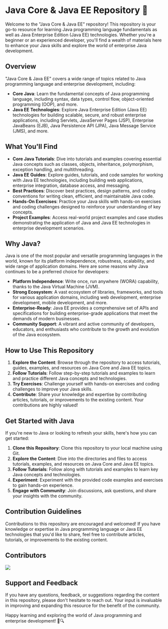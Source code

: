 # Java Core & Java EE Repository 🚀

Welcome to the "Java Core & Java EE" repository! This repository is your go-to resource for learning Java programming language fundamentals as well as Java Enterprise Edition (Java EE) technologies. Whether you're a beginner or an experienced developer, you'll find a wealth of materials here to enhance your Java skills and explore the world of enterprise Java development.

## Overview
"Java Core & Java EE" covers a wide range of topics related to Java programming language and enterprise development, including:

- **Core Java**: Learn the fundamental concepts of Java programming language, including syntax, data types, control flow, object-oriented programming (OOP), and more.
- **Java EE Technologies**: Explore Java Enterprise Edition (Java EE) technologies for building scalable, secure, and robust enterprise applications, including Servlets, JavaServer Pages (JSP), Enterprise JavaBeans (EJB), Java Persistence API (JPA), Java Message Service (JMS), and more.

## What You'll Find
- **Core Java Tutorials**: Dive into tutorials and examples covering essential Java concepts such as classes, objects, inheritance, polymorphism, exception handling, and multithreading.
- **Java EE Guides**: Explore guides, tutorials, and code samples for working with Java EE technologies, including building web applications, enterprise integration, database access, and messaging.
- **Best Practices**: Discover best practices, design patterns, and coding conventions for writing clean, efficient, and maintainable Java code.
- **Hands-On Exercises**: Practice your Java skills with hands-on exercises and coding challenges designed to reinforce your understanding of key concepts.
- **Project Examples**: Access real-world project examples and case studies demonstrating the application of Java and Java EE technologies in enterprise development scenarios.

## Why Java?
Java is one of the most popular and versatile programming languages in the world, known for its platform independence, robustness, scalability, and wide range of application domains. Here are some reasons why Java continues to be a preferred choice for developers:

- **Platform Independence**: Write once, run anywhere (WORA) capability, thanks to the Java Virtual Machine (JVM).
- **Strong Ecosystem**: A vast ecosystem of libraries, frameworks, and tools for various application domains, including web development, enterprise development, mobile development, and more.
- **Enterprise-Ready**: Java EE provides a comprehensive set of APIs and specifications for building enterprise-grade applications that meet the demands of modern businesses.
- **Community Support**: A vibrant and active community of developers, educators, and enthusiasts who contribute to the growth and evolution of the Java ecosystem.

## How to Use This Repository
1. **Explore the Content**: Browse through the repository to access tutorials, guides, examples, and resources on Java Core and Java EE topics.
2. **Follow Tutorials**: Follow step-by-step tutorials and examples to learn and practice different Java concepts and technologies.
3. **Try Exercises**: Challenge yourself with hands-on exercises and coding challenges to improve your Java skills.
4. **Contribute**: Share your knowledge and expertise by contributing articles, tutorials, or improvements to the existing content. Your contributions are highly valued!

## Get Started with Java
If you're new to Java or looking to refresh your skills, here's how you can get started:
1. **Clone this Repository**: Clone this repository to your local machine using Git.
2. **Explore the Content**: Dive into the directories and files to access tutorials, examples, and resources on Java Core and Java EE topics.
3. **Follow Tutorials**: Follow along with tutorials and examples to learn key Java concepts and technologies.
4. **Experiment**: Experiment with the provided code examples and exercises to gain hands-on experience.
5. **Engage with Community**: Join discussions, ask questions, and share your insights with the community.

## Contribution Guidelines
Contributions to this repository are encouraged and welcomed! If you have knowledge or expertise in Java programming language or Java EE technologies that you'd like to share, feel free to contribute articles, tutorials, or improvements to the existing content.

## Contributors
<a href="https://github.com/smit-joshi814/Advance-java/graphs/contributors">
  <img src="https://contrib.rocks/image?repo=smit-joshi814/Advance-java&max=5" />
</a>

## Support and Feedback
If you have any questions, feedback, or suggestions regarding the content in this repository, please don't hesitate to reach out. Your input is invaluable in improving and expanding this resource for the benefit of the community.

Happy learning and exploring the world of Java programming and enterprise development! 🎉🔍
